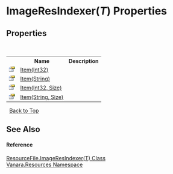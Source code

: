 # ImageResIndexer(*T*) Properties
 


## Properties
&nbsp;<table><tr><th></th><th>Name</th><th>Description</th></tr><tr><td>![Public property](media/pubproperty.gif "Public property")</td><td><a href="e0b25e0b-309a-007a-44b9-258e2ea1f03b">Item(Int32)</a></td><td /></tr><tr><td>![Public property](media/pubproperty.gif "Public property")</td><td><a href="c9d6987b-2c66-1dc0-276c-259ad229056b">Item(String)</a></td><td /></tr><tr><td>![Public property](media/pubproperty.gif "Public property")</td><td><a href="3fb62e57-d17b-6f4f-2c61-5e3339597372">Item(Int32, Size)</a></td><td /></tr><tr><td>![Public property](media/pubproperty.gif "Public property")</td><td><a href="831d705b-1c93-3f93-730e-b79f27e56a73">Item(String, Size)</a></td><td /></tr></table>&nbsp;
<a href="#imageresindexer(*t*)-properties">Back to Top</a>

## See Also


#### Reference
<a href="2ca11752-145f-ea7d-269a-82962127c07f">ResourceFile.ImageResIndexer(T) Class</a><br /><a href="f4a44256-dd05-8db0-0376-3f0440563f71">Vanara.Resources Namespace</a><br />